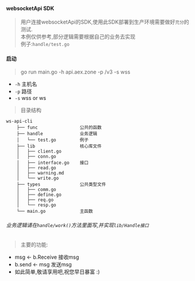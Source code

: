 #### websocketApi SDK

> 用户连接websocketApi的SDK,使用此SDK部署到生产环境需要做好`充分`的测试.  
> 本例仅供参考,部分逻辑需要根据自己的业务去实现  
> 例子:`handle/test.go`

#### 启动
> go run main.go -h api.aex.zone -p /v3 -s wss
- `-h` 主机名
- `-p` 路径
- `-s` wss or ws

> 目录结构
```
ws-api-cli
    ├── func                公共的函数
    ├── handle              业务逻辑
    │   └── test.go         例子
    ├── lib                 核心库文件
    │   ├── client.go
    │   ├── conn.go
    │   ├── interface.go    接口
    │   ├── read.go
    │   ├── warning.md
    │   └── write.go
    ├── types               公共类型文件
    │   ├── comm.go
    │   ├── define.go
    │   ├── req.go
    │   └── resp.go
    └── main.go             主函数

```

###### 业务逻辑请在`handle/work()`方法里面写,并实现`lib/Handle接口`

> 主要的功能:
- msg <- b.Receive 接收msg
- b.send <- msg 发送msg
- 如此简单,敬请享用吧,祝您早日暴富 :)
